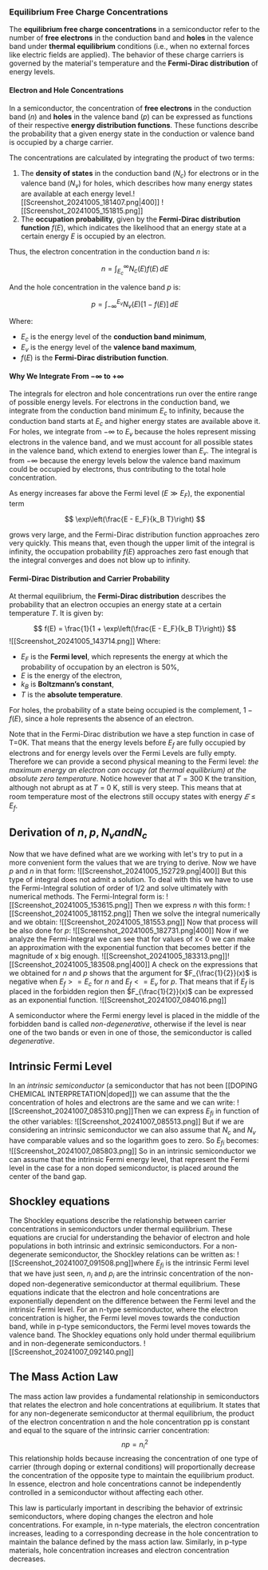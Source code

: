 ### Equilibrium Free Charge Concentrations

The **equilibrium free charge concentrations** in a semiconductor refer to the number of **free electrons** in the conduction band and **holes** in the valence band under **thermal equilibrium** conditions (i.e., when no external forces like electric fields are applied). The behavior of these charge carriers is governed by the material's temperature and the **Fermi-Dirac distribution** of energy levels.

#### **Electron and Hole Concentrations**

In a semiconductor, the concentration of **free electrons** in the conduction band ($n$) and **holes** in the valence band ($p$) can be expressed as functions of their respective **energy distribution functions**. These functions describe the probability that a given energy state in the conduction or valence band is occupied by a charge carrier.

The concentrations are calculated by integrating the product of two terms:
1. The **density of states** in the conduction band ($N_c$) for electrons or in the valence band ($N_v$) for holes, which describes how many energy states are available at each energy level.![[Screenshot_20241005_181407.png|400]]
![[Screenshot_20241005_151815.png]]
2. The **occupation probability**, given by the **Fermi-Dirac distribution function** $f(E)$, which indicates the likelihood that an energy state at a certain energy $E$ is occupied by an electron.

Thus, the electron concentration in the conduction band $n$ is:

$$
n = \int_{E_c}^{\infty} N_c(E) f(E) \, dE
$$

And the hole concentration in the valence band $p$ is:

$$
p = \int_{-\infty}^{E_v} N_v(E) [1 - f(E)] \, dE
$$

Where:
- $E_c$ is the energy level of the **conduction band minimum**,
- $E_v$ is the energy level of the **valence band maximum**,
- $f(E)$ is the **Fermi-Dirac distribution function**.

#### **Why We Integrate From $-\infty$ to $+\infty$**

The integrals for electron and hole concentrations run over the entire range of possible energy levels. For electrons in the conduction band, we integrate from the conduction band minimum $E_c$ to infinity, because the conduction band starts at $E_c$ and higher energy states are available above it.
For holes, we integrate from $-\infty$ to $E_v$ because the holes represent missing electrons in the valence band, and we must account for all possible states in the valence band, which extend to energies lower than $E_v$. The integral is from $-\infty$ because the energy levels below the valence band maximum could be occupied by electrons, thus contributing to the total hole concentration.

As energy increases far above the Fermi level ($E \gg E_F$), the exponential term 

$$
\exp\left(\frac{E - E_F}{k_B T}\right)
$$

grows very large, and the Fermi-Dirac distribution function approaches zero very quickly. This means that, even though the upper limit of the integral is infinity, the occupation probability $f(E)$ approaches zero fast enough that the integral converges and does not blow up to infinity.
#### **Fermi-Dirac Distribution and Carrier Probability**

At thermal equilibrium, the **Fermi-Dirac distribution** describes the probability that an electron occupies an energy state at a certain temperature $T$. It is given by:

$$
f(E) = \frac{1}{1 + \exp\left(\frac{E - E_F}{k_B T}\right)}
$$
![[Screenshot_20241005_143714.png]]
Where:
- $E_F$ is the **Fermi level**, which represents the energy at which the probability of occupation by an electron is 50%,
- $E$ is the energy of the electron,
- $k_B$ is **Boltzmann’s constant**,
- $T$ is the **absolute temperature**.

For holes, the probability of a state being occupied is the complement, $1 - f(E)$, since a hole represents the absence of an electron.

Note that in the Fermi-Dirac distribution we have a step function in case of T=0K. That means that the energy levels before $E_f$ are fully occupied by electrons and for energy levels over the Fermi Levels are fully empty.
Therefore we can provide a second physical meaning to the Fermi level: *the maximum energy an electron can occupy (at thermal equilibrium) at the absolute zero temperature*. Notice however that at 𝑇 = 300 K the transition, although not abrupt as at 𝑇 = 0 K, still is very steep. This means that at room temperature most of the electrons still occupy states with energy $𝐸 ≤ E_f$.

## Derivation of $n, p, N_v and N_c$

Now that we have defined what are we working with let's try to put in a more convenient form the values that we are trying to derive. Now we have $p$ and $n$ in that form:
![[Screenshot_20241005_152729.png|400]]
But this type of integral does not admit a solution. To deal with this we have to use the Fermi-Integral solution of order of 1/2 and solve ultimately with numerical methods. The Fermi-Integral form is:
![[Screenshot_20241005_153615.png]]
Then we express $n$ with this form:
![[Screenshot_20241005_181152.png]]
Then we solve the integral numerically and we obtain:
![[Screenshot_20241005_181553.png]]
Now that process will be also done for $p$:
![[Screenshot_20241005_182731.png|400]]
Now if we analyze the Fermi-Integral we can see that for values of x< 0 we can make an approximation with the exponential function that becomes better if the magnitude of x big enough. 
![[Screenshot_20241005_183313.png]]![[Screenshot_20241005_183508.png|400]] 
A check on the expressions that we obtained for $n$ and $p$ shows that the argument for $F_{\frac{1}{2}}(x)$ is negative when $E_f >= E_c$ for $n$ and $E_f <= E_v$ for $p$.
That means that if $E_f$ is placed in the forbidden region then $F_{\frac{1}{2}}(x)$ can be expressed as an exponential function. 
![[Screenshot_20241007_084016.png]]

A semiconductor where the Fermi energy level is placed in the middle of the forbidden band is called *non-degenerative*, otherwise if the level is near one of the two bands or even in one of those, the semiconductor is called *degenerative*.

## Intrinsic Fermi Level
In an *intrinsic semiconductor* (a semiconductor that has not been [[DOPING CHEMICAL INTERPRETATION|doped]]) we can assume that the the concentration of holes and electrons are the same and we can write:
![[Screenshot_20241007_085310.png]]Then we can express $E_{fi}$ in function of the other variables:
![[Screenshot_20241007_085513.png]]
But if we are considering an intrinsic semiconductor we can also assume that $N_c$ and $N_v$ have comparable values and so the logarithm goes to zero. So $E_{fi}$ becomes:
![[Screenshot_20241007_085803.png]]
So in an intrinsic semiconductor we can assume that the intrinsic Fermi energy level, that represent the Fermi level in the case for a non doped semiconductor, is placed around the center of the band gap.
## Shockley equations
The Shockley equations describe the relationship between carrier concentrations in semiconductors under thermal equilibrium. These equations are crucial for understanding the behavior of electron and hole populations in both intrinsic and extrinsic semiconductors. For a non-degenerate semiconductor, the Shockley relations can be written as:
![[Screenshot_20241007_091508.png]]where $E_{fi}$ is the intrinsic Fermi level that we have just seen, $n_i$ and $p_i$ are the intrinsic concentration of the non-doped non-degenerative semiconductor at thermal equilibrium. These equations indicate that the electron and hole concentrations are exponentially dependent on the difference between the Fermi level and the intrinsic Fermi level. For an n-type semiconductor, where the electron concentration is higher, the Fermi level moves towards the conduction band, while in p-type semiconductors, the Fermi level moves towards the valence band. The Shockley equations only hold under thermal equilibrium and in non-degenerate semiconductors​.
![[Screenshot_20241007_092140.png]]

## The Mass Action Law
The mass action law provides a fundamental relationship in semiconductors that relates the electron and hole concentrations at equilibrium. It states that for any non-degenerate semiconductor at thermal equilibrium, the product of the electron concentration n and the hole concentration pp is constant and equal to the square of the intrinsic carrier concentration:$$np = n_i^2$$
This relationship holds because increasing the concentration of one type of carrier (through doping or external conditions) will proportionally decrease the concentration of the opposite type to maintain the equilibrium product. In essence, electron and hole concentrations cannot be independently controlled in a semiconductor without affecting each other​​.

This law is particularly important in describing the behavior of extrinsic semiconductors, where doping changes the electron and hole concentrations. For example, in n-type materials, the electron concentration increases, leading to a corresponding decrease in the hole concentration to maintain the balance defined by the mass action law. Similarly, in p-type materials, hole concentration increases and electron concentration decreases.

